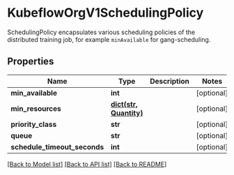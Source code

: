 # KubeflowOrgV1SchedulingPolicy

SchedulingPolicy encapsulates various scheduling policies of the distributed training job, for example `minAvailable` for gang-scheduling.
## Properties
Name | Type | Description | Notes
------------ | ------------- | ------------- | -------------
**min_available** | **int** |  | [optional] 
**min_resources** | [**dict(str, Quantity)**](Quantity.md) |  | [optional] 
**priority_class** | **str** |  | [optional] 
**queue** | **str** |  | [optional] 
**schedule_timeout_seconds** | **int** |  | [optional] 

[[Back to Model list]](../README.md#documentation-for-models) [[Back to API list]](../README.md#documentation-for-api-endpoints) [[Back to README]](../README.md)


